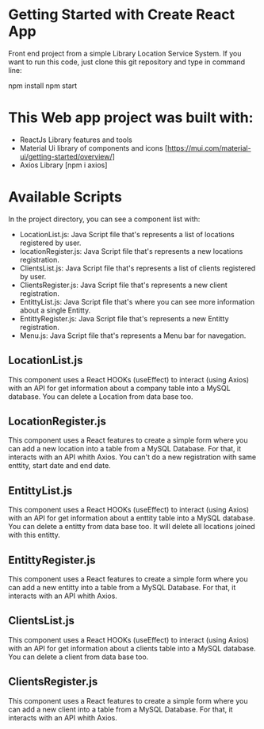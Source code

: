 # Getting Started with Create React App

Front end project from a simple Library Location Service System. If you want to run this code, just clone this git repository and type in command line:

npm install
npm start

# This Web app project was built with:

 - ReactJs Library features and tools
 - Material Ui library of components and icons [https://mui.com/material-ui/getting-started/overview/]
 - Axios Library [npm i axios]

# Available Scripts

In the project directory, you can see a component list with:

 - LocationList.js: Java Script file that's represents a list of locations registered by user.
 - locationRegister.js: Java Script file that's represents a new locations registration.
 - ClientsList.js: Java Script file that's represents a list of clients registered by user.
 - ClientsRegister.js: Java Script file that's represents a new client registration.
 - EntittyList.js: Java Script file that's where you can see more information about a single Entitty.
 - EntittyRegister.js: Java Script file that's represents a new Entitty registration.
 - Menu.js: Java Script file that's represents a Menu bar for navegation.

## LocationList.js
This component uses a React HOOKs (useEffect) to interact (using Axios) with an API for get information about a company table into a MySQL database.
You can delete a Location from data base too.

## LocationRegister.js
This component uses a React features to create a simple form where you can add a new location into a table from a MySQL Database. For that, it interacts with an API whith Axios. You can't do a new registration with same enttity, start date and end date.

## EntittyList.js
This component uses a React HOOKs (useEffect) to interact (using Axios) with an API for get information about a enttity table into a MySQL database.
You can delete a entitty from data base too. It will delete all locations joined with this entitty.

## EntittyRegister.js
This component uses a React features to create a simple form where you can add a new entitty into a table from a MySQL Database. For that, it interacts with an API whith Axios.

## ClientsList.js
This component uses a React HOOKs (useEffect) to interact (using Axios) with an API for get information about a clients table into a MySQL database.
You can delete a client from data base too.

## ClientsRegister.js
This component uses a React features to create a simple form where you can add a new client into a table from a MySQL Database. For that, it interacts with an API whith Axios.

